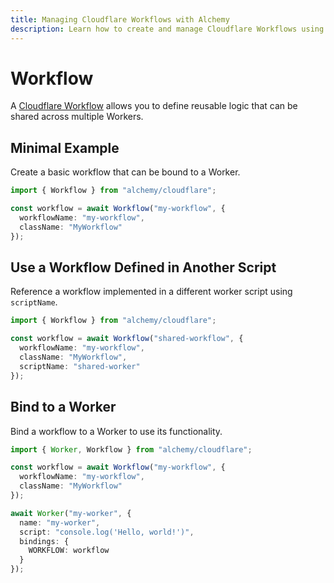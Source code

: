 ```yaml
---
title: Managing Cloudflare Workflows with Alchemy
description: Learn how to create and manage Cloudflare Workflows using Alchemy to orchestrate and automate tasks.
---
```


# Workflow

A [Cloudflare Workflow](https://developers.cloudflare.com/workers/configuration/workflows/) allows you to define reusable logic that can be shared across multiple Workers.

## Minimal Example

Create a basic workflow that can be bound to a Worker.

```ts
import { Workflow } from "alchemy/cloudflare";

const workflow = await Workflow("my-workflow", {
  workflowName: "my-workflow",
  className: "MyWorkflow"
});
```

## Use a Workflow Defined in Another Script

Reference a workflow implemented in a different worker script using `scriptName`.

```ts
import { Workflow } from "alchemy/cloudflare";

const workflow = await Workflow("shared-workflow", {
  workflowName: "my-workflow",
  className: "MyWorkflow",
  scriptName: "shared-worker"
});
```

## Bind to a Worker

Bind a workflow to a Worker to use its functionality.

```ts
import { Worker, Workflow } from "alchemy/cloudflare";

const workflow = await Workflow("my-workflow", {
  workflowName: "my-workflow", 
  className: "MyWorkflow"
});

await Worker("my-worker", {
  name: "my-worker",
  script: "console.log('Hello, world!')",
  bindings: {
    WORKFLOW: workflow
  }
});
```